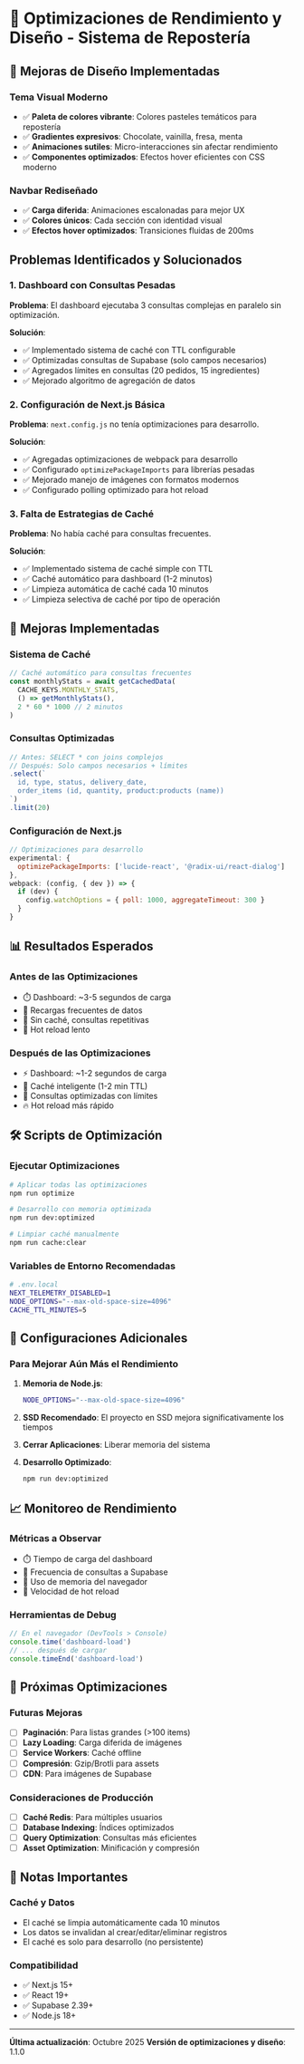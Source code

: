 # 🚀 Optimizaciones de Rendimiento y Diseño - Sistema de Repostería

## 🎨 **Mejoras de Diseño Implementadas**

### Tema Visual Moderno
- ✅ **Paleta de colores vibrante**: Colores pasteles temáticos para repostería
- ✅ **Gradientes expresivos**: Chocolate, vainilla, fresa, menta
- ✅ **Animaciones sutiles**: Micro-interacciones sin afectar rendimiento
- ✅ **Componentes optimizados**: Efectos hover eficientes con CSS moderno

### Navbar Rediseñado
- ✅ **Carga diferida**: Animaciones escalonadas para mejor UX
- ✅ **Colores únicos**: Cada sección con identidad visual
- ✅ **Efectos hover optimizados**: Transiciones fluidas de 200ms

## Problemas Identificados y Solucionados

### 1. **Dashboard con Consultas Pesadas**
**Problema**: El dashboard ejecutaba 3 consultas complejas en paralelo sin optimización.

**Solución**:
- ✅ Implementado sistema de caché con TTL configurable
- ✅ Optimizadas consultas de Supabase (solo campos necesarios)
- ✅ Agregados límites en consultas (20 pedidos, 15 ingredientes)
- ✅ Mejorado algoritmo de agregación de datos

### 2. **Configuración de Next.js Básica**
**Problema**: `next.config.js` no tenía optimizaciones para desarrollo.

**Solución**:
- ✅ Agregadas optimizaciones de webpack para desarrollo
- ✅ Configurado `optimizePackageImports` para librerías pesadas
- ✅ Mejorado manejo de imágenes con formatos modernos
- ✅ Configurado polling optimizado para hot reload

### 3. **Falta de Estrategias de Caché**
**Problema**: No había caché para consultas frecuentes.

**Solución**:
- ✅ Implementado sistema de caché simple con TTL
- ✅ Caché automático para dashboard (1-2 minutos)
- ✅ Limpieza automática de caché cada 10 minutos
- ✅ Limpieza selectiva de caché por tipo de operación

## 🎯 Mejoras Implementadas

### Sistema de Caché
```typescript
// Caché automático para consultas frecuentes
const monthlyStats = await getCachedData(
  CACHE_KEYS.MONTHLY_STATS,
  () => getMonthlyStats(),
  2 * 60 * 1000 // 2 minutos
)
```

### Consultas Optimizadas
```typescript
// Antes: SELECT * con joins complejos
// Después: Solo campos necesarios + límites
.select(`
  id, type, status, delivery_date,
  order_items (id, quantity, product:products (name))
`)
.limit(20)
```

### Configuración de Next.js
```javascript
// Optimizaciones para desarrollo
experimental: {
  optimizePackageImports: ['lucide-react', '@radix-ui/react-dialog']
},
webpack: (config, { dev }) => {
  if (dev) {
    config.watchOptions = { poll: 1000, aggregateTimeout: 300 }
  }
}
```

## 📊 Resultados Esperados

### Antes de las Optimizaciones
- ⏱️ Dashboard: ~3-5 segundos de carga
- 🔄 Recargas frecuentes de datos
- 💾 Sin caché, consultas repetitivas
- 🐌 Hot reload lento

### Después de las Optimizaciones
- ⚡ Dashboard: ~1-2 segundos de carga
- 🚀 Caché inteligente (1-2 min TTL)
- 💨 Consultas optimizadas con límites
- 🔥 Hot reload más rápido

## 🛠️ Scripts de Optimización

### Ejecutar Optimizaciones
```bash
# Aplicar todas las optimizaciones
npm run optimize

# Desarrollo con memoria optimizada
npm run dev:optimized

# Limpiar caché manualmente
npm run cache:clear
```

### Variables de Entorno Recomendadas
```bash
# .env.local
NEXT_TELEMETRY_DISABLED=1
NODE_OPTIONS="--max-old-space-size=4096"
CACHE_TTL_MINUTES=5
```

## 🔧 Configuraciones Adicionales

### Para Mejorar Aún Más el Rendimiento

1. **Memoria de Node.js**:
   ```bash
   NODE_OPTIONS="--max-old-space-size=4096"
   ```

2. **SSD Recomendado**: El proyecto en SSD mejora significativamente los tiempos

3. **Cerrar Aplicaciones**: Liberar memoria del sistema

4. **Desarrollo Optimizado**:
   ```bash
   npm run dev:optimized
   ```

## 📈 Monitoreo de Rendimiento

### Métricas a Observar
- ⏱️ Tiempo de carga del dashboard
- 🔄 Frecuencia de consultas a Supabase
- 💾 Uso de memoria del navegador
- 🚀 Velocidad de hot reload

### Herramientas de Debug
```javascript
// En el navegador (DevTools > Console)
console.time('dashboard-load')
// ... después de cargar
console.timeEnd('dashboard-load')
```

## 🎯 Próximas Optimizaciones

### Futuras Mejoras
- [ ] **Paginación**: Para listas grandes (>100 items)
- [ ] **Lazy Loading**: Carga diferida de imágenes
- [ ] **Service Workers**: Caché offline
- [ ] **Compresión**: Gzip/Brotli para assets
- [ ] **CDN**: Para imágenes de Supabase

### Consideraciones de Producción
- [ ] **Caché Redis**: Para múltiples usuarios
- [ ] **Database Indexing**: Índices optimizados
- [ ] **Query Optimization**: Consultas más eficientes
- [ ] **Asset Optimization**: Minificación y compresión

## 🚨 Notas Importantes

### Caché y Datos
- El caché se limpia automáticamente cada 10 minutos
- Los datos se invalidan al crear/editar/eliminar registros
- El caché es solo para desarrollo (no persistente)

### Compatibilidad
- ✅ Next.js 15+
- ✅ React 19+
- ✅ Supabase 2.39+
- ✅ Node.js 18+

---

**Última actualización**: Octubre 2025
**Versión de optimizaciones y diseño**: 1.1.0
